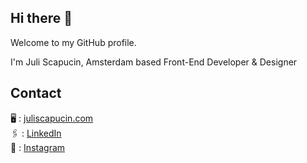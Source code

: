 ## Hi there 👋

Welcome to my GitHub profile.

I'm Juli Scapucin, Amsterdam based Front-End Developer & Designer</a>

## Contact

🖥 : <a href="https://www.juliscapucin.com">juliscapucin.com</a></br>
🖇 : <a href="https://www.linkedin.com/in/juliscapucin/">LinkedIn</a></br>
📸 : <a href="https://www.instagram.com/juliscapucin/">Instagram</a>



<!--
**juliscapucin/juliscapucin** is a ✨ _special_ ✨ repository because its `README.md` (this file) appears on your GitHub profile.

Here are some ideas to get you started:

- 🔭 I’m currently working on ...
- 🌱 I’m currently learning ...
- 👯 I’m looking to collaborate on ...
- 🤔 I’m looking for help with ...
- 💬 Ask me about ...
- 📫 How to reach me: ...
- 😄 Pronouns: ...
- ⚡ Fun fact: ...
-->
